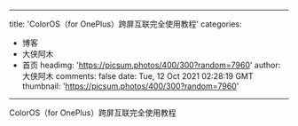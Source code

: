 
---
title: 'ColorOS（for OnePlus）跨屏互联完全使用教程'
categories: 
 - 博客
 - 大侠阿木
 - 首页
headimg: 'https://picsum.photos/400/300?random=7960'
author: 大侠阿木
comments: false
date: Tue, 12 Oct 2021 02:28:19 GMT
thumbnail: 'https://picsum.photos/400/300?random=7960'
---

<div>   
ColorOS（for OnePlus）跨屏互联完全使用教程  
</div>
            